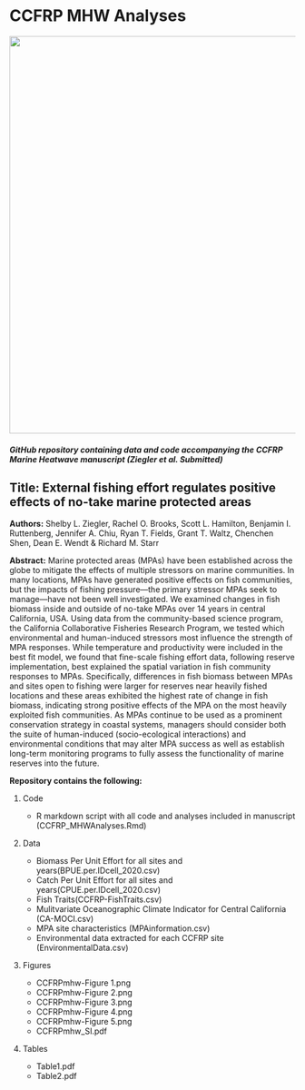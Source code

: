 # CCFRP MHW Analyses
<img src="[https://github.com/slziegler/CCFRP-MHW/blob/main/Figures/CCFRPmhw-Figure%201.png]" width = "700" />

##### GitHub repository containing data and code accompanying the CCFRP Marine Heatwave manuscript (Ziegler et al. Submitted)

## Title: External fishing effort regulates positive effects of no-take marine protected areas

**Authors:** Shelby L. Ziegler, Rachel O. Brooks, Scott L. Hamilton, Benjamin I. Ruttenberg, Jennifer A. Chiu, Ryan T. Fields, Grant T. Waltz, Chenchen Shen, Dean E. Wendt & Richard M. Starr

**Abstract:** Marine protected areas (MPAs) have been established across the globe to mitigate the effects of multiple stressors on marine communities. In many locations, MPAs have generated positive effects on fish communities, but the impacts of fishing pressure—the primary stressor MPAs seek to manage—have not been well investigated. We examined changes in fish biomass inside and outside of no-take MPAs over 14 years in central California, USA. Using data from the community-based science program, the California Collaborative Fisheries Research Program, we tested which environmental and human-induced stressors most influence the strength of MPA responses. While temperature and productivity were included in the best fit model, we found that fine-scale fishing effort data, following reserve implementation, best explained the spatial variation in fish community responses to MPAs. Specifically, differences in fish biomass between MPAs and sites open to fishing were larger for reserves near heavily fished locations and these areas exhibited the highest rate of change in fish biomass, indicating strong positive effects of the MPA on the most heavily exploited fish communities. As MPAs continue to be used as a prominent conservation strategy in coastal systems, managers should consider both the suite of human-induced (socio-ecological interactions) and environmental conditions that may alter MPA success as well as establish long-term monitoring programs to fully assess the functionality of marine reserves into the future.   

**Repository contains the following:**

1. Code
   - R markdown script with all code and analyses included in manuscript (CCFRP_MHWAnalyses.Rmd)
 
2. Data
   - Biomass Per Unit Effort for all sites and years(BPUE.per.IDcell_2020.csv)
   - Catch Per Unit Effort for all sites and years(CPUE.per.IDcell_2020.csv)
   - Fish Traits(CCFRP-FishTraits.csv)
   - Mulitvariate Oceanographic Climate Indicator for Central California (CA-MOCI.csv)
   - MPA site characteristics (MPAinformation.csv)
   - Environmental data extracted for each CCFRP site (EnvironmentalData.csv)
 
3. Figures
   - CCFRPmhw-Figure 1.png
   - CCFRPmhw-Figure 2.png
   - CCFRPmhw-Figure 3.png
   - CCFRPmhw-Figure 4.png
   - CCFRPmhw-Figure 5.png
   - CCFRPmhw_SI.pdf

4. Tables 
   - Table1.pdf
   - Table2.pdf
